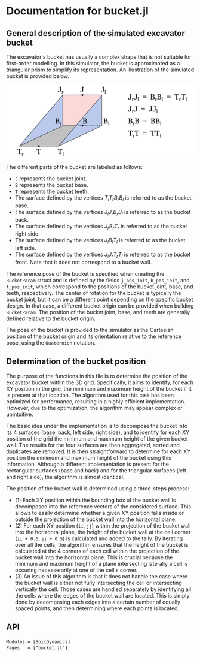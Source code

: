 # Documentation for bucket.jl

## General description of the simulated excavator bucket
The excavator's bucket has usually a complex shape that is not suitable for first-order modelling.
In this simulator, the bucket is approximated as a triangular prism to simplify its representation.
An illustration of the simulated bucket is provided below.

![Approximated bucket](assets/bucket.png "Approximated bucket")

The different parts of the bucket are labeled as follows:
- `J` represents the bucket joint.
- `B` represents the bucket base.
- `T` represents the bucket teeth.
- The surface defined by the vertices $T_lT_rB_rB_l$ is referred to as the bucket base.
- The surface defined by the vertices $J_lJ_rB_rB_l$ is referred to as the bucket back.
- The surface defined by the vertices $J_rB_rT_r$ is referred to as the bucket right side.
- The surface defined by the vertices $J_lB_lT_l$ is referred to as the bucket left side.
- The surface defined by the vertices $J_lJ_rT_rT_l$ is referred to as the bucket front. Note that it does not correspond to a bucket wall.

The reference pose of the bucket is specified when creating the `BucketParam` struct and is defined by the fields `j_pos_init`, `b_pos_init`, and `t_pos_init`, which correspond to the positions of the bucket joint, base, and teeth, respectively.
The center of rotation for the bucket is typically the bucket joint, but it can be a different point depending on the specific bucket design.
In that case, a different bucket origin can be provided when building `BucketParam`.
The position of the bucket joint, base, and teeth are generally defined relative to the bucket origin.

The pose of the bucket is provided to the simulator as the Cartesian position of the bucket origin and its orientation relative to the reference pose, using the `Quaternion` notation.

## Determination of the bucket position
The purpose of the functions in this file is to determine the position of the excavator bucket within the 3D grid.
Specifically, it aims to identify, for each XY position in the grid, the minimum and maximum height of the bucket if it is present at that location.
The algorithm used for this task has been optimized for performance, resulting in a highly efficient implementation.
However, due to the optimization, the algorithm may appear complex or unintuitive.

The basic idea under the implementation is to decompose the bucket into its 4 surfaces (base, back, left side, right side), and to identify for each XY position of the grid the minimum and maximum height of the given bucket wall.
The results for the four surfaces are then aggregated, sorted and duplicates are removed.
It is then straightforward to determine for each XY position the minimum and maximum height of the bucket using this information.
Although a different implementation is present for the rectangular surfaces (base and back) and for the triangular surfaces (left and right side), the algorithm is almost identical.

The position of the bucket wall is determined using a three-steps process:
- (1) Each XY position within the bounding box of the bucket wall is decomposed into the reference vectors of the considered surface.
  This allows to easily determine whether a given XY position falls inside or outside the projection of the bucket wall into the horizontal plane.
- (2) For each XY position (`ii`, `jj`) within the projection of the bucket wall into the horizontal plane, the height of the bucket wall at the cell corner (`ii + 0.5`, `jj + 0.5`) is calculated and added to the tally.
  By iterating over all the cells, the algorithm ensures that the height of the bucket is calculated at the 4 corners of each cell within the projection of the bucket wall into the horizontal plane.
  This is crucial because the minimum and maximum height of a plane intersecting laterally a cell is occuring necesserarily at one of the cell's corner.
- (3) An issue of this algorithm is that it does not handle the case where the bucket wall is either not fully intersecting the cell or intersecting vertically the cell.
  Those cases are handled separately by identifying all the cells where the edges of the bucket wall are located. This is simply done by decomposing each edges into a certain number of equally spaced points, and then determining where each points is located.

## API
```@autodocs
Modules = [SoilDynamics]
Pages   = ["bucket.jl"]
```
